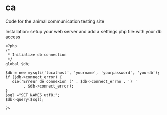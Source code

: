 # ca
Code for the animal communication testing site

Installation:
setup your web server and add a settings.php file with your db access

    <?php
    /*
     * Initialize db connection
     */
    global $db;
    
    $db = new mysqli('localhost', 'yourname', 'yourpassword', 'yourdb');
    if ($db->connect_error) {
       die('Erreur de connexion (' . $db->connect_errno . ') '
            . $db->connect_error);
    }
    $sql ="SET NAMES utf8;";
    $db->query($sql);
    
    ?>
